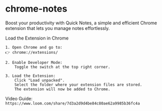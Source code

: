 # chrome-notes

Boost your productivity with Quick Notes, a simple and efficient Chrome extension that lets you manage notes effortlessly.

Load the Extension in Chrome

    1. Open Chrome and go to:
    👉 chrome://extensions/

    2. Enable Developer Mode:
        Toggle the switch at the top right corner.

    3. Load the Extension:
        Click "Load unpacked".
        Select the folder where your extension files are stored.
        The extension will now be added to Chrome.

Video Guide:
`https://www.loom.com/share/7d3a2d9d4be84c80ae62a9985b36fc4a`
